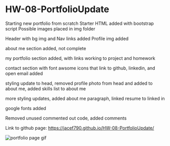 # HW-08-PortfolioUpdate

Starting new portfolio from scratch
Starter HTML added with bootstrap script
Possible images placed in img folder

Header with bg img and Nav links added
Profile img added

about me section added, not complete

my portfolio section added, with links working to project and homework

contact section with font awsome icons that link to github, linkedin, and open email added

styling update to head, removed profile photo from head and added to about me, added skills list to about me

more styling updates, added about me paragraph, linked resume to linked in

google fonts added

Removed unused commented out code, added comments 

Link to github page: https://jacef790.github.io/HW-08-PortfolioUpdate/

![portfolio page gif](./assets/img/Portfolio%20Page.gif)